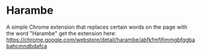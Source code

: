 # Harambe
A simple Chrome extension that replaces certain words on the page with the word "Harambe"
get the extension here: https://chrome.google.com/webstore/detail/harambe/abfkfmfjfimmgbfggbabahcmndbdafca
